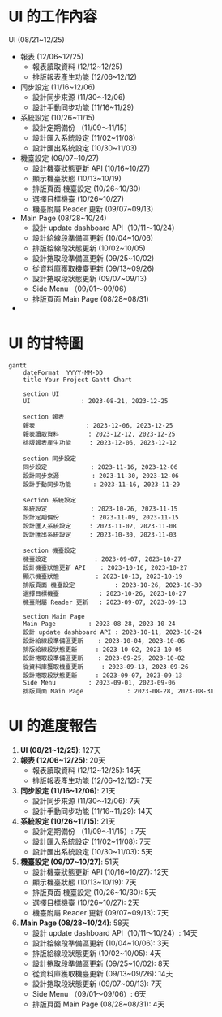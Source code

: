 
# UI 的工作內容
UI (08/21~12/25)
+ 報表 (12/06~12/25)
	+ 報表讀取資料 (12/12~12/25)
	+ 排版報表產生功能 (12/06~12/12)
+ 同步設定 (11/16~12/06)
	+ 設計同步來源 (11/30～12/06)
	+ 設計手動同步功能 (11/16~11/29)
+ 系統設定 (10/26~11/15)
	+ 設計定期備份 （11/09～11/15）
	+ 設計匯入系統設定 (11/02~11/08)
	+ 設計匯出系統設定 (10/30~11/03)
+ 機臺設定 (09/07~10/27)
	+ 設計機臺狀態更新 API (10/16~10/27)
	+ 顯示機臺狀態 (10/13~10/19)
	+ 排版頁面 機臺設定 (10/26~10/30)
	+ 選擇目標機臺 (10/26~10/27)
	+ 機臺附屬 Reader 更新 (09/07~09/13)
+ Main Page (08/28~10/24)
	+ 設計 update dashboard API（10/11～10/24）
	+ 設計給線段準備區更新 (10/04~10/06)
	+ 排版給線段狀態更新 (10/02~10/05)
	+ 設計捲取段準備區更新 (09/25~10/02)
	+ 從資料庫獲取機臺更新 (09/13~09/26)
	+ 設計捲取段狀態更新 (09/07~09/13)
	+ Side Menu （09/01～09/06）
	+ 排版頁面 Main Page (08/28~08/31)
+ 

# UI 的甘特圖


``` mermaid
gantt
    dateFormat  YYYY-MM-DD
    title Your Project Gantt Chart

    section UI
    UI              : 2023-08-21, 2023-12-25

    section 報表
    報表              : 2023-12-06, 2023-12-25
    報表讀取資料        : 2023-12-12, 2023-12-25
    排版報表產生功能     : 2023-12-06, 2023-12-12

    section 同步設定
    同步設定            : 2023-11-16, 2023-12-06
    設計同步來源         : 2023-11-30, 2023-12-06
    設計手動同步功能      : 2023-11-16, 2023-11-29

    section 系統設定
    系統設定            : 2023-10-26, 2023-11-15
    設計定期備份         : 2023-11-09, 2023-11-15
    設計匯入系統設定     : 2023-11-02, 2023-11-08
    設計匯出系統設定     : 2023-10-30, 2023-11-03

    section 機臺設定
    機臺設定             : 2023-09-07, 2023-10-27
    設計機臺狀態更新 API    : 2023-10-16, 2023-10-27
    顯示機臺狀態          : 2023-10-13, 2023-10-19
    排版頁面 機臺設定           : 2023-10-26, 2023-10-30
    選擇目標機臺           : 2023-10-26, 2023-10-27
    機臺附屬 Reader 更新   : 2023-09-07, 2023-09-13

    section Main Page
    Main Page         : 2023-08-28, 2023-10-24
    設計 update dashboard API : 2023-10-11, 2023-10-24
    設計給線段準備區更新    : 2023-10-04, 2023-10-06
    排版給線段狀態更新     : 2023-10-02, 2023-10-05
    設計捲取段準備區更新    : 2023-09-25, 2023-10-02
    從資料庫獲取機臺更新     : 2023-09-13, 2023-09-26
    設計捲取段狀態更新     : 2023-09-07, 2023-09-13
    Side Menu         : 2023-09-01, 2023-09-06
    排版頁面 Main Page            : 2023-08-28, 2023-08-31
```
# UI 的進度報告

1. **UI (08/21~12/25)**: 127天
2. **報表 (12/06~12/25)**: 20天
    - 報表讀取資料 (12/12~12/25): 14天
    - 排版報表產生功能 (12/06~12/12): 7天
3. **同步設定 (11/16~12/06)**: 21天
    - 設計同步來源 (11/30～12/06): 7天
    - 設計手動同步功能 (11/16~11/29): 14天
4. **系統設定 (10/26~11/15)**: 21天
    - 設計定期備份 （11/09～11/15）: 7天
    - 設計匯入系統設定 (11/02~11/08): 7天
    - 設計匯出系統設定 (10/30~11/03): 5天
5. **機臺設定 (09/07~10/27)**: 51天
    - 設計機臺狀態更新 API (10/16~10/27): 12天
    - 顯示機臺狀態 (10/13~10/19): 7天
    - 排版頁面 機臺設定 (10/26~10/30): 5天
    - 選擇目標機臺 (10/26~10/27): 2天
    - 機臺附屬 Reader 更新 (09/07~09/13): 7天
6. **Main Page (08/28~10/24)**: 58天
    - 設計 update dashboard API（10/11～10/24）: 14天
    - 設計給線段準備區更新 (10/04~10/06): 3天
    - 排版給線段狀態更新 (10/02~10/05): 4天
    - 設計捲取段準備區更新 (09/25~10/02): 8天
    - 從資料庫獲取機臺更新 (09/13~09/26): 14天
    - 設計捲取段狀態更新 (09/07~09/13): 7天
    - Side Menu （09/01～09/06）: 6天
    - 排版頁面 Main Page (08/28~08/31): 4天